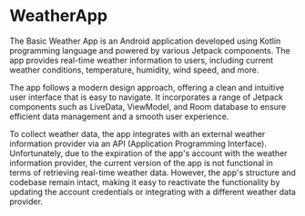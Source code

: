 # WeatherApp

The Basic Weather App is an Android application developed using Kotlin programming language and powered by various Jetpack components. The app provides real-time weather information to users, including current weather conditions, temperature, humidity, wind speed, and more.

The app follows a modern design approach, offering a clean and intuitive user interface that is easy to navigate. It incorporates a range of Jetpack components such as LiveData, ViewModel, and Room database to ensure efficient data management and a smooth user experience.

To collect weather data, the app integrates with an external weather information provider via an API (Application Programming Interface). Unfortunately, due to the expiration of the app's account with the weather information provider, the current version of the app is not functional in terms of retrieving real-time weather data. However, the app's structure and codebase remain intact, making it easy to reactivate the functionality by updating the account credentials or integrating with a different weather data provider.
